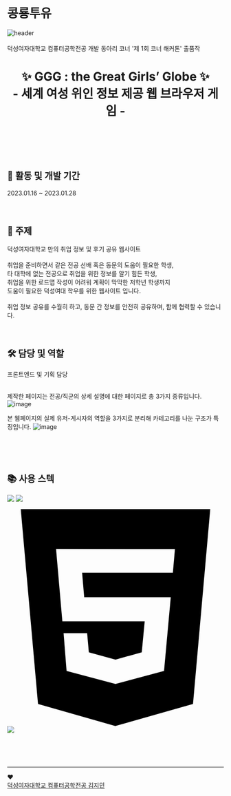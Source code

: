 # 콩룡투유

![header](https://capsule-render.vercel.app/api?type=waving&text=GGG&fontSize=60&fontColor=F2E0FE) 
<br/>
<br/>
덕성여자대학교 컴퓨터공학전공 개발 동아리 코너 '제 1회 코너 해커톤' 출품작  

<div align="center">
<h1>✨ GGG : the Great Girls’ Globe ✨<br/>- 세계 여성 위인 정보 제공 웹 브라우저 게임 -</h1>  
</div>

<br/>
<br/>
<br/>
<br/>

<h2> 📅 활동 및 개발 기간 </h2>  
2023.01.16 ~ 2023.01.28  
<br/>
<br/>
<br/>

<h2> 📌 주제 </h2>
덕성여자대학교 만의 취업 정보 및 후기 공유 웹사이트
<br/>
<br/>
취업을 준비하면서 같은 전공 선배 혹은 동문의 도움이 필요한 학생, <br/>
타 대학에 없는 전공으로 취업을 위한 정보를 알기 힘든 학생, <br/>
취업을 위한 로드맵 작성이 어려워 계획이 막막한 저학년 학생까지 <br/>
도움이 필요한 덕성여대 학우를 위한 웹사이트 입니다.
  <br/>
  <br/>
취업 정보 공유를 수월히 하고, 동문 간 정보를 안전히 공유하며, 함께 협력할 수 있습니다.
<br/>
<br/>
<br/>

<h2> 🛠 담당 및 역할 </h2>
프론트엔드 및 기획 담당
  <br/>
  <br/>
  
제작한 페이지는 전공/직군의 상세 설명에 대한 페이지로 총 3가지 종류입니다.
![image](https://user-images.githubusercontent.com/101644134/220550569-e9db1ff4-1ab0-4328-b5cc-b267920a8f86.png)

본 웹페이지의 실제 유저-게시자의 역할을 3가지로 분리해 카테고리를 나눈 구조가 특징입니다. 
![image](https://user-images.githubusercontent.com/101644134/220550960-101906c7-fa8c-4eff-8599-ed171ecf8f65.png)

<br/>
<br/>
<br/>

<h2> 📚 사용 스텍 </h2>
<img src="https://img.shields.io/badge/CSS3-231572B6?style=flat&logo=HTML&logoColor=white"/>
<img src="https://img.shields.io/badge/REACT-231572B6?style=flat&logo=HTML&logoColor=white"/>

<svg role="img" viewBox="0 0 24 24" xmlns="http://www.w3.org/2000/svg"><title>HTML5</title><path d="M1.5 0h21l-1.91 21.563L11.977 24l-8.564-2.438L1.5 0zm7.031 9.75l-.232-2.718 10.059.003.23-2.622L5.412 4.41l.698 8.01h9.126l-.326 3.426-2.91.804-2.955-.81-.188-2.11H6.248l.33 4.171L12 19.351l5.379-1.443.744-8.157H8.531z"/></svg> <img src="https://img.shields.io/badge/HTML5-23E34F2?style=flat&logo=HTML&logoColor=white"/>

<br/>
<br/>
<br/>

----------------------------------------------------------------------------------
♥  
[덕성여자대학교 컴퓨터공학전공 김지민](https://github.com/jimin-ni)
